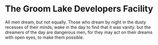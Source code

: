 # The Groom Lake Developers Facility
All men dream, but not equally. Those who dream by night in the dusty recesses of their minds, wake in the day to find that it was vanity: but the dreamers of the day are dangerous men, for they may act on their dreams with open eyes, to make them possible.
